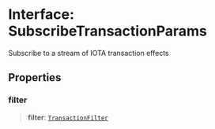 # Interface: SubscribeTransactionParams

Subscribe to a stream of IOTA transaction effects

## Properties

### filter

> **filter**: [`TransactionFilter`](../type-aliases/TransactionFilter.md)
